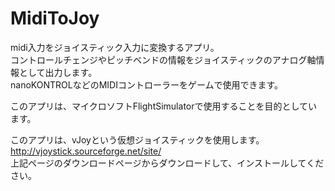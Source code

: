 # MidiToJoy
midi入力をジョイスティック入力に変換するアプリ。  
コントロールチェンジやピッチベンドの情報をジョイスティックのアナログ軸情報として出力します。  
nanoKONTROLなどのMIDIコントローラーをゲームで使用できます。

このアプリは、マイクロソフトFlightSimulatorで使用することを目的としています。

このアプリは、vJoyという仮想ジョイスティックを使用します。  
http://vjoystick.sourceforge.net/site/  
上記ページのダウンロードページからダウンロードして、インストールしてください。
